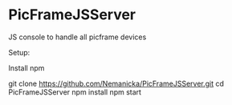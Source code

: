 # PicFrameJSServer
JS console to handle all picframe devices

Setup:

Install npm

git clone https://github.com/Nemanicka/PicFrameJSServer.git
cd PicFrameJSServer
npm install
npm start
